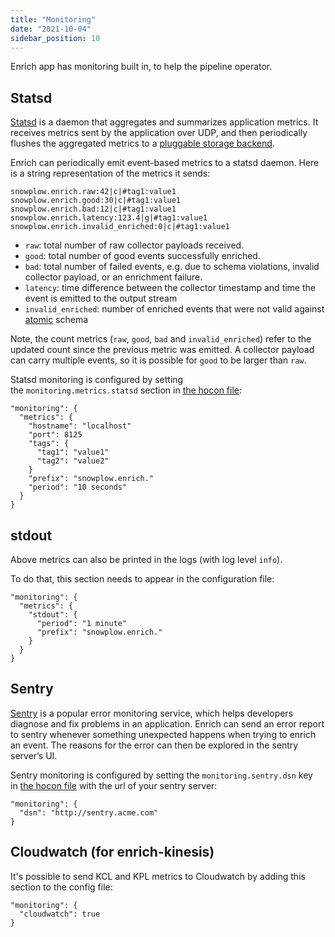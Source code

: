 ```yaml
---
title: "Monitoring"
date: "2021-10-04"
sidebar_position: 10
---
```


Enrich app has monitoring built in, to help the pipeline operator.

## Statsd

[Statsd](https://github.com/statsd/statsd) is a daemon that aggregates and summarizes application metrics. It receives metrics sent by the application over UDP, and then periodically flushes the aggregated metrics to a [pluggable storage backend](https://github.com/statsd/statsd/blob/master/docs/backend.md).

Enrich can periodically emit event-based metrics to a statsd daemon. Here is a string representation of the metrics it sends:

```
snowplow.enrich.raw:42|c|#tag1:value1
snowplow.enrich.good:30|c|#tag1:value1
snowplow.enrich.bad:12|c|#tag1:value1
snowplow.enrich.latency:123.4|g|#tag1:value1
snowplow.enrich.invalid_enriched:0|c|#tag1:value1
```

- `raw`: total number of raw collector payloads received.
- `good`: total number of good events successfully enriched.
- `bad`: total number of failed events, e.g. due to schema violations, invalid collector payload, or an enrichment failure.
- `latency`: time difference between the collector timestamp and time the event is emitted to the output stream
- `invalid_enriched`: number of enriched events that were not valid against [atomic](https://github.com/snowplow/iglu-central/blob/master/schemas/com.snowplowanalytics.snowplow/atomic/jsonschema/1-0-0) schema

Note, the count metrics (`raw`, `good`, `bad` and `invalid_enriched`) refer to the updated count since the previous metric was emitted. A collector payload can carry multiple events, so it is possible for `good` to be larger than `raw`.

Statsd monitoring is configured by setting the `monitoring.metrics.statsd` section in [the hocon file](/docs/pipeline-components-and-applications/loaders-storage-targets/s3-loader/configuration-reference.md):

```
"monitoring": {
  "metrics": {
    "hostname": "localhost"
    "port": 8125
    "tags": {
      "tag1": "value1"
      "tag2": "value2"
    }
    "prefix": "snowplow.enrich."
    "period": "10 seconds"
  }
}
```

## stdout

Above metrics can also be printed in the logs (with log level `info`).

To do that, this section needs to appear in the configuration file:

```
"monitoring": {
  "metrics": {
    "stdout": {
      "period": "1 minute"
      "prefix": "snowplow.enrich."
    }
  }
}
```

## Sentry

[Sentry](https://docs.sentry.io/) is a popular error monitoring service, which helps developers diagnose and fix problems in an application. Enrich can send an error report to sentry whenever something unexpected happens when trying to enrich an event. The reasons for the error can then be explored in the sentry server’s UI.

Sentry monitoring is configured by setting the `monitoring.sentry.dsn` key in [the hocon file](/docs/pipeline-components-and-applications/loaders-storage-targets/s3-loader/configuration-reference.md) with the url of your sentry server:

```
"monitoring": {
  "dsn": "http://sentry.acme.com"
}
```

## Cloudwatch (for enrich-kinesis)

It's possible to send KCL and KPL metrics to Cloudwatch by adding this section to the config file:

```
"monitoring": {
  "cloudwatch": true
}
```
